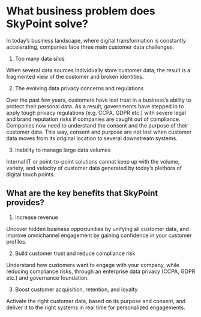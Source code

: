 # What business problem does SkyPoint solve? 

In today’s business landscape, where digital transformation is constantly accelerating, companies face three main customer data challenges.

1. Too many data silos

When several data sources individually store customer data, the result is a fragmented view of the customer and broken identities.

2. The evolving data privacy concerns and regulations

Over the past few years, customers have lost trust in a business’s ability to protect their personal data. As a result, governments have stepped in to apply tough privacy regulations (e.g. CCPA, GDPR etc.) with severe legal and brand reputation risks if companies are caught out of compliance. Companies now need to understand the consent and the purpose of their customer data. This way, consent and purpose are not lost when customer data moves from its original location to several downstream systems.

3. Inability to manage large data volumes

Internal IT or point-to-point solutions cannot keep up with the volume, variety, and velocity of customer data generated by today’s plethora of digital touch points.

## What are the key benefits that SkyPoint provides?

1. Increase revenue

Uncover hidden business opportunities by unifying all customer data, and improve omnichannel engagement by gaining confidence in your customer profiles.

2. Build customer trust and reduce compliance risk

Understand how customers want to engage with your company, while reducing compliance risks, through an enterprise data privacy (CCPA, GDPR etc.) and governance foundation.

3. Boost customer acquisition, retention, and loyalty

Activate the right customer data, based on its purpose and consent, and deliver it to the right systems in real time for personalized engagements.
